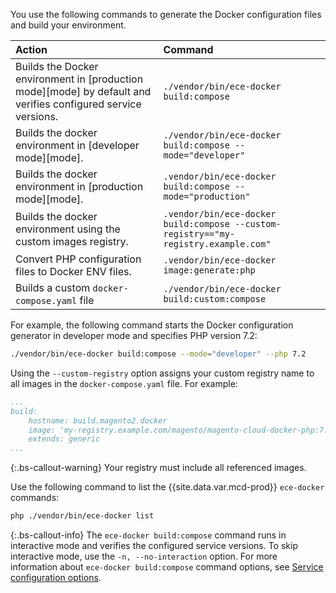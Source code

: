 You use the following commands to generate the Docker configuration files and build your environment.

Action | Command
:----- | :------
Builds the Docker environment in [production mode][mode] by default and verifies configured service versions. | `./vendor/bin/ece-docker build:compose`
Builds the docker environment in [developer mode][mode]. | `./vendor/bin/ece-docker build:compose --mode="developer"`
Builds the docker environment in [production mode][mode]. |`.vendor/bin/ece-docker build:compose --mode="production"`
Builds the docker environment using the custom images registry. |`.vendor/bin/ece-docker build:compose --custom-registry=="my-registry.example.com"`
Convert PHP configuration files to Docker ENV files. | `.vendor/bin/ece-docker image:generate:php`
Builds a custom `docker-compose.yaml` file | `./vendor/bin/ece-docker build:custom:compose`

For example, the following command starts the Docker configuration generator in developer mode and specifies PHP version 7.2:

```bash
./vendor/bin/ece-docker build:compose --mode="developer" --php 7.2
```

Using the `--custom-registry` option assigns your custom registry name to all images in the `docker-compose.yaml` file. For example:

```yaml
...
build:
    hostname: build.magento2.docker
    image: 'my-registry.example.com/magento/magento-cloud-docker-php:7.2-cli-226'
    extends: generic
...
```

{:.bs-callout-warning}
Your registry must include all referenced images.


Use the following command to list the {{site.data.var.mcd-prod}} `ece-docker` commands:

```bash
php ./vendor/bin/ece-docker list
```

{:.bs-callout-info}
The `ece-docker build:compose` command runs in interactive mode and verifies the configured service versions. To skip interactive mode, use the `-n, --no-interaction` option. For more information about `ece-docker build:compose` command options, see [Service configuration options]({{site.baseurl}}/cloud/docker/docker-containers.html#service-configuration-options).
